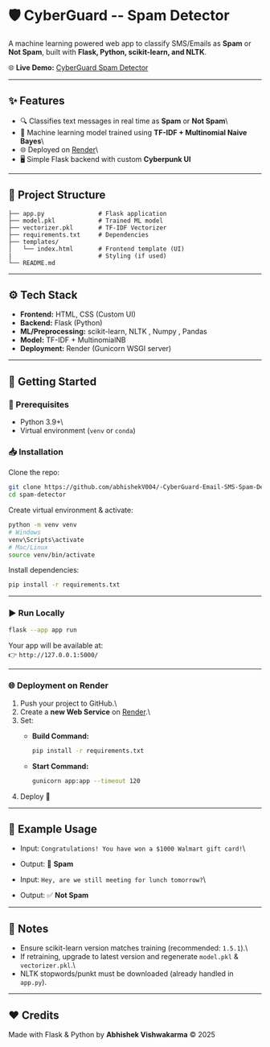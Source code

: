 # 🛡️ CyberGuard -- Spam Detector

A machine learning powered web app to classify SMS/Emails as **Spam** or
**Not Spam**, built with **Flask, Python, scikit-learn, and NLTK**.

🌐 **Live Demo:** [CyberGuard Spam
Detector](https://cyberguard-email-sms-spam-detector.onrender.com/)

------------------------------------------------------------------------

## ✨ Features

-   🔍 Classifies text messages in real time as **Spam** or **Not
    Spam**\
-   🧠 Machine learning model trained using **TF-IDF + Multinomial Naive
    Bayes**\
-   🌐 Deployed on [Render](https://render.com)\
-   🖥️ Simple Flask backend with custom **Cyberpunk UI**

------------------------------------------------------------------------

## 📂 Project Structure

    ├── app.py               # Flask application
    ├── model.pkl            # Trained ML model
    ├── vectorizer.pkl       # TF-IDF Vectorizer
    ├── requirements.txt     # Dependencies
    ├── templates/
    │   └── index.html       # Frontend template (UI)
    |                        # Styling (if used)
    └── README.md

------------------------------------------------------------------------

## ⚙️ Tech Stack

-   **Frontend:** HTML, CSS (Custom UI)
-   **Backend:** Flask (Python)
-   **ML/Preprocessing:** scikit-learn, NLTK , Numpy , Pandas
-   **Model:** TF-IDF + MultinomialNB
-   **Deployment:** Render (Gunicorn WSGI server)

------------------------------------------------------------------------

## 🚀 Getting Started

### 🔧 Prerequisites

-   Python 3.9+\
-   Virtual environment (`venv` or `conda`)

### 📥 Installation

Clone the repo:

``` bash
git clone https://github.com/abhishekV004/-CyberGuard-Email-SMS-Spam-Detector
cd spam-detector
```

Create virtual environment & activate:

``` bash
python -m venv venv
# Windows
venv\Scripts\activate
# Mac/Linux
source venv/bin/activate
```

Install dependencies:

``` bash
pip install -r requirements.txt
```

------------------------------------------------------------------------

### ▶️ Run Locally

``` bash
flask --app app run
```

Your app will be available at:\
👉 `http://127.0.0.1:5000/`

------------------------------------------------------------------------

### 🌐 Deployment on Render

1.  Push your project to GitHub.\
2.  Create a **new Web Service** on [Render](https://render.com).\
3.  Set:
    -   **Build Command:**

        ``` bash
        pip install -r requirements.txt
        ```

    -   **Start Command:**

        ``` bash
        gunicorn app:app --timeout 120
        ```
4.  Deploy 🚀

------------------------------------------------------------------------

## 🧪 Example Usage

-   Input: `Congratulations! You have won a $1000 Walmart gift card!`\

-   Output: 🚫 **Spam**

-   Input: `Hey, are we still meeting for lunch tomorrow?`\

-   Output: ✅ **Not Spam**

------------------------------------------------------------------------

## 📝 Notes

-   Ensure scikit-learn version matches training (recommended:
    `1.5.1`).\
-   If retraining, upgrade to latest version and regenerate `model.pkl`
    & `vectorizer.pkl`.\
-   NLTK stopwords/punkt must be downloaded (already handled in
    `app.py`).

------------------------------------------------------------------------

## ❤️ Credits

Made with Flask & Python by **Abhishek Vishwakarma** © 2025
